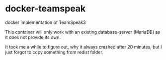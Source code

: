# docker-teamspeak
docker implementation of TeamSpeak3

This container will only work with an existing database-server (MariaDB) as it does not provide its own.

It took me a while to figure out, why it always crashed after 20 minutes, but I just forgot to copy something from redist folder.
